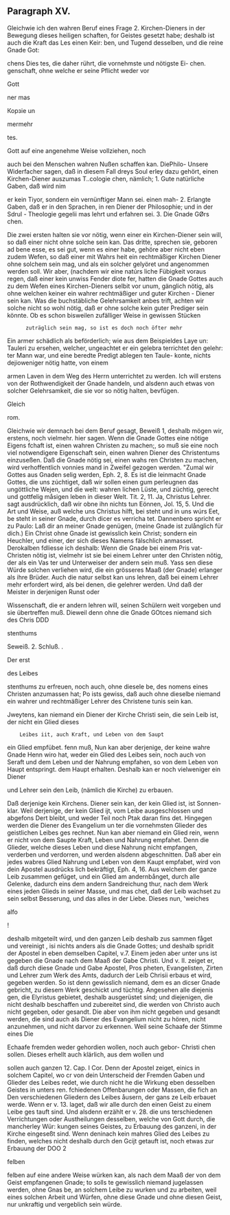 

<!-- Seite 415 -->
Paragraph XV.
-------------

Gleichwie ich den wahren Beruf eines Frage 2. Kirchen-Dieners in der Bewegung dieses heiligen schaften, for Geistes gesetzt habe; deshalb ist auch die Kraft das Les einen Keir: ben, und Tugend desselben, und die reine Gnade Got:

chens Dies tes, die daher rührt, die vornehmste und nötigste Ei- chen. genschaft, ohne welche er seine Pflicht weder vor

Gott

ner mas



Корзie un

mermehr

tes.
<!-- Seite 416 -->
Gott auf eine angenehme Weise vollziehen, noch

auch bei den Menschen wahren Nußen schaffen kan. DiePhilo- Unsere Widerfacher sagen, daß in diesem Fall dreys Soul erley dazu gehört, einen Kirchen-Diener auszumas T..cologie chen, nämlich; 1. Gute natürliche Gaben, daß wird nim

er kein Tiyor, sondern ein vernünftiger Mann sei. einen mah- 2. Erlangte Gaben, daß er in den Sprachen, in ren Diener der Philosophie; und in der Sdrul - Theologie gegelii mas lehrt und erfahren sei. 3. Die Gnade GØrs chen.

Die zwei ersten halten sie vor nötig, wenn einer ein Kirchen-Diener sein will, so daß einer nicht ohne solche sein kan. Das dritte, sprechen sie, geboren ad bene esse, es sei gut, wenn es einer habe, gehöre aber nicht eben zudem Wefen, so daß einer mit Wahrs heit ein rechtmäßiger Kirchen Diener ohne solchem sein mag, und als ein solcher gelyöret und angenommen werden soll. Wir aber, (nachdem wir eine natúrs liche Fübigkeit voraus regen, daß einer kein unwiss Fender diote fer, hatten die Gnade Gottes auch zu dem Wefen eines Kirchen-Dieners selbit vor unum, gänglich nötig, als ohne welchen keiner ein wahrer rechtmäßiger und guter Kirchen - Diener sein kan. Was die buchstäbliche Gelehrsamkeit anbes trift, achten wir solche nicht so wohl nötig, daß er ohne solche kein guter Prediger sein könnte. Ob es schon bisweilen zufälliger Weise in gewissen Stücken

          zuträglich sein mag, so ist es doch noch öfter mehr
Ein armer schädlich als beförderlich; wie aus dem Beispieldes
Laye un: Tauleri zu ersehen, welcher, ungeachtet er ein gelebra
terrichtet
den gelehr: ter Mann war, und eine beredte Predigt ablegen
ten Taule- konte, nichts dejioweniger nötig hatte, von einem

armen Laven in dem Weg des Herrn unterrichtet zu
werden. Ich will erstens von der Rothwendigkeit
der Gnade handeln, und alsdenn auch etwas von
solcher Gelehrsamkeit, die sie vor so nötig halten,
bevfügen.

Gleich

rom.
<!-- Seite 417 -->


Gleichwie wir demnach bei dem Beruf gesagt, Beweiß 1, deshalb mögen wir, erstens, noch vielmehr. hier sagen. Wenn die Gnade Gottes eine nötige Eigens fchaft ist, einen wahren Christen zu machen;, so muß sie eine noch viel notwendigere Eigenschaft sein, einen wahren Diener des Christentums einzuseßen. Daß die Gnade nötig sei, einen wahs ren Christen zu machen, wird verhoffentlich vonnies mand in Zweifel gezogen werden. "Zumal wir Gottes aus Gnaden selig werden, Eph. 2, 8. Es ist die leinmacht Gnade Gottes, die uns zúchtiget, daß wir sollen einen gum perleugnen das ungöttliche Wejen, und die welt: wahren lichen Lüste, und züchtig, gerecht und gottfelig måsigen leben in dieser Welt. Tit. 2, 11. Ja, Christus Lehrer. sagt ausdrücklich, daß wir obne ihn nichts tun Eönnen, Jol. 15, 5. Und die Art und Weise, auß welche uns Christus hilft, bei steht und in uns wúrs Eet, be steht in seiner Gnade, durch dicer es verricha tet. Dannenbero spricht er zu Paulo: Laß dir an meiner Gnade genügen, (meine Gnade ist zulånglich für dich.) Ein Christ ohne Gnade ist gewisslich kein Christ; sondern ein Heuchler, und einer, der sich dieses Namens fälschlich anmasset. Derokalben fdliesse ich deshalb: Wenn die Gnade bei einem Pris vat-Christen nötig ist, vielmehr ist sie bei einem Lehrer unter den Christen nötig, der als ein Vas ter und Unterweiser der andern sein muß. Yass sen diese Würde solchen verliehen wird, die ein grösseres Maaß (der Gnade) erlanger als ihre Brüder. Auch die natur selbst kan uns lehren, daß bei einem Lehrer mehr erfordert wird, als bei denen, die gelehrer werden. Und daß der Meister in derjenigen Runst oder

Wissenschaft, die er andern lehren will, seinen Schülern weit vorgeben und sie übertreffen muß. Dieweil denn ohne die Gnade GOtces niemand sich des Chris DDD

stenthums

 Seweiß. 2.
Schluß. .

Der erst

des Leibes
<!-- Seite 418 -->
stenthums zu erfreuen, noch auch, ohne diesele
be, des nomens eines Christen anzumassen hat;
Po ists gewiss, daß auch ohne dieselbe niemand ein
wahrer und rechtmäßiger Lehrer des Christene
tunis sein kan.

  Jweytens, kan niemand ein Diener der Kirche
Christi sein, die sein Leib ist, der nicht ein Glied dieses

        Leibes iit, auch Kraft, und Leben von dem Saupt
 ein Glied empfübet.
fenn muß, Nun kan aber derjenige, der keine wahre Gnade
Henn wiro hat, weder ein Glied des Leibes sein, noch auch von
 Seraft und dem Leben und der Nahrung empfahen, so von dem
Leben von Haupt entspringt.
dem Haupt
 erhalten. Deshalb
 kan er noch vielweniger ein Diener

und Lehrer sein den Leib, (nämlich die Kirche) zu
erbauen.

  Daß derjenige kein Kirchens. Diener sein kan, der
kein Glied ist, ist Sonnen-klar. Weil derjenige, der
 kein Glied ijt, vom Leibe ausgeschlossen und abgefons
Dert bleibt, und weder Teil noch Ptak daran fins
det. Hingegen werden die Diener des Evangelium un
ter die vornehmsten Glieder des geistlichen Leibes ges
rechnet. Nun kan aber niemand ein Glied rein, wenn
er nicht von dem Saupte Kraft, Leben und Nahrung
empfahet. Denn die Glieder, welche dieses Leben
und diese Nahrung nicht empfangen, verderben und
verdorren, und werden alsdenn abgeschnitten. Daß
aber ein jedes wabres Glied Nahrung und Leben von
dem Kaupt empfabet, wird von dein Apostel ausdrücks
lich bekräftigt, Eph. 4, 16. Aus welchem der
ganze Leib zusammen gefüget, und ein Glied am
andernbånget, durch alle Gelenke, dadurch eins
dem andern Sandreichung thur, nach dem Werk
eines jeden Glieds in seiner Masse, und mas
chet, daß der Leib wachset zu sein selbst Besserung,
und das alles in der Liebe. Dieses nun, 'weiches

alfo


!
<!-- Seite 419 -->
deshalb mitgeteilt wird, und den ganzen Leib deshalb zus
sammen fåget und vereinigt
, isi nichts anders als die
Gnade Gottes; und deshalb
 spridit der Apostel
in eben demselben Capitel, v.7. Einem jeden
aber unter uns ist gegeben die Gnade nach dem
Maaß der Gabe Christi. Und v. II. zeiget er,
daß durch diese Gnade und Gabe Apostel, Pros
pheten, Evangelisten, Zirten und Lehrer zum
Werk des Amts, dadurch der Leib Chrisii erbaus
et wird, gegeben werden. So ist denn gewisslich
niemand, dem es an dicser Gnade gebricht, zu diesem
Werk geschickt und tüchtig. Angesehen alle diejenis
gen, die Elyristus gebietet, deshalb ausgerüstet sind; und
diejenigen, die nicht deshalb beschaffen und zubereitet
 sind, die werden von Christo auch nicht gegeben, oder
gesandt. Die aber von ihm nicht gegeben und gesandt
werden, die sind auch als Diener des Evangelium
nicht zu hören, nicht anzunehmen, und nicht darvor zu
 erkennen. Weil seine Schaafe der Stimme eines Die

Echaafe fremden weder gehordien wollen, noch auch gebor- Christi chen sollen. Dieses erhellt auch klärlich, aus dem wollen und

sollen auch ganzen 12. Cap. I Cor. Denn der Apostel zeiget, einics in solchem Capitel, wo cr von dein Unterscheid der Fremden Gaben und Glieder des Leibes redet, wie durch nicht he die Wirkung eben desselben Geistes in unters ren. fchiedenen Offenbarungen oder Massen, die fich an Den verschiedenen Gliedern des Leibes åusern, der gans ze Leib erbauet werde. Wenn er v. 13. laget, daß wir alle durch den einen Geist zu einem Leibe ges tauft sind. Und alsdenn erzählt er v. 28. die uns terschiedenen Verrichtungen oder Austheilungen desselben, welche von Gott durch, die mancherley Wür: kungen seines Geistes, zu Erbauung des ganzeni, in der Kirche eingeseßt sind. Wenn deninach kein mahres Glied des Leibes zu finden, welches nicht deshalb durch den Gcijt getauft ist, noch etwas zur Erbauung der DOO 2

felben


<!-- Seite 420 -->


felben auf eine andere Weise würken kan, als nach dem Maaß der von dem Geist empfangenen Gnade; to solls te gewisslich niemand jugelassen werden, ohne Gnas be, an solchem Leibe zu wurken und zu arbeiten, weil eines solchen Arbeit und Würfen, ohne diese Gnade und ohne diesen Geist, nur unkraftig und vergeblich sein würde.

